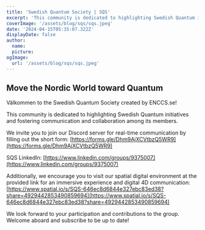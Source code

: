 ```yaml
---
title: 'Swedish Quantum Society | SQS'
excerpt: 'This community is dedicated to highlighting Swedish Quantum initiatives and fostering communication and collaboration among its members.'
coverImage: '/assets/blog/sqs/sqs.jpeg'
date: '2024-04-15T05:35:07.322Z'
displayDate: false
author:
  name: 
  picture: 
ogImage:
  url: '/assets/blog/sqs/sqs.jpeg'
---
```


## Move the Nordic World toward Quantum

Välkommen to the Swedish Quantum Society created by ENCCS.se! 

This community is dedicated to highlighting Swedish Quantum initiatives and fostering communication and collaboration among its members.

We invite you to join our Discord server for real-time communication by filling out the short form: [https://forms.gle/Dhm9AjXCVtbzQ5WR9](https://forms.gle/Dhm9AjXCVtbzQ5WR9)

SQS LinkedIn: [https://www.linkedin.com/groups/9375007](https://www.linkedin.com/groups/9375007)

Additionally, we encourage you to visit our spatial digital environment at the provided link for an immersive experience and digital 4D communication: [https://www.spatial.io/s/SQS-646ec8d6844e327ebc83ed38?share=4929442853490859694](https://www.spatial.io/s/SQS-646ec8d6844e327ebc83ed38?share=4929442853490859694)

We look forward to your participation and contributions to the group. Welcome aboard and subscribe to be up to date!
